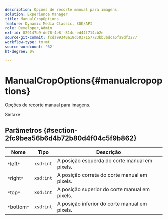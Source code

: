 ```yaml
---
description: Opções de recorte manual para imagens.
solution: Experience Manager
title: ManualCropOptions
feature: Dynamic Media Classic, SDK/API
role: Developer,Admin
exl-id: 829147b9-de78-4e8f-814c-ed44f714cb2e
source-git-commit: fcda99340a18d5037157723bb3bdca5fa9df3277
workflow-type: tm+mt
source-wordcount: '62'
ht-degree: 0%

---
```


# ManualCropOptions{#manualcropoptions}

Opções de recorte manual para imagens.

Sintaxe

## Parâmetros {#section-2fc9bea56b6d4b72b80d4f04c5f9b862}

| Nome | Tipo | Descrição |
|---|---|---|
| `*`left`*` | `xsd:int` | A posição esquerda do corte manual em pixels. |
| `*`right`*` | `xsd:int` | A posição correta do corte manual em pixels. |
| `*`top`*` | `xsd:int` | A posição superior do corte manual em pixels. |
| `*`bottom`*` | `xsd:int` | A posição inferior do corte manual em pixels. |
